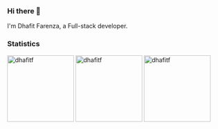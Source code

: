 ### Hi there 👋

I'm Dhafit Farenza, a Full-stack developer.

### Statistics

<div>
  <img height="154" src="https://github-readme-stats.vercel.app/api?username=dhafitf&count_private=true&show_icons=true&theme=tokyonight&include_all_commits=true" alt="dhafitf" />
  <img height="154" src="https://github-readme-stats.vercel.app/api/top-langs?username=dhafitf&show_icons=true&locale=en&layout=compact&theme=tokyonight" alt="dhafitf" />
  <img height="154" src="https://github-readme-stats.vercel.app/api/wakatime?username=dhafitf&layout=compact&theme=react&langs_count=6" alt="dhafitf" />  
</div>
